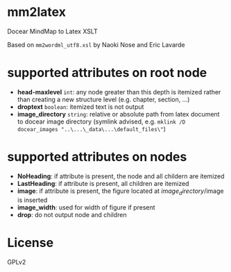 # mm2latex
Docear MindMap to Latex XSLT

Based on `mm2wordml_utf8.xsl` by Naoki Nose and Eric Lavarde

# supported attributes on root node
- **head-maxlevel** `int`: any node greater than this depth is itemized rather than creating a new structure level (e.g. chapter, section, ...)
- **droptext** `boolean`: itemized text is not output
- **image_directory** `string`: relative or absolute path from latex document to docear image directory (symlink advised, e.g. `mklink /D docear_images "..\...\_data\...\default_files\"`)

# supported attributes on nodes
- **NoHeading**: if attribute is present, the node and all childern are itemized
- **LastHeading**: if attribute is present, all children are itemized
- **image**: if attribute is present, the figure located at $image_directory/$image is inserted
- **image_width**: used for width of figure if present
- **drop**: do not output node and children

# License
GPLv2
